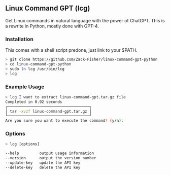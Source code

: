 ## Linux Command GPT (lcg)
Get Linux commands in natural language with the power of ChatGPT.
This is a rewrite in Python, mostly done with GPT-4.

### Installation
This comes with a shell script predone, just link to your $PATH.
```bash
> git clone https://github.com/Zack-Fisher/linux-command-gpt-python
> cd linux-command-gpt-python
> sudo ln lcg /usr/bin/lcg
> lcg
```

### Example Usage

```bash
> lcg I want to extract linux-command-gpt.tar.gz file
Completed in 0.92 seconds
┌────────────────────────────────────┐
│ tar -xvzf linux-command-gpt.tar.gz │
└────────────────────────────────────┘
Are you sure you want to execute the command? (y/n):
```

### Options
```bash
> lcg [options]

--help         output usage information
--version      output the version number
--update-key   update the API key
--delete-key   delete the API key
```

